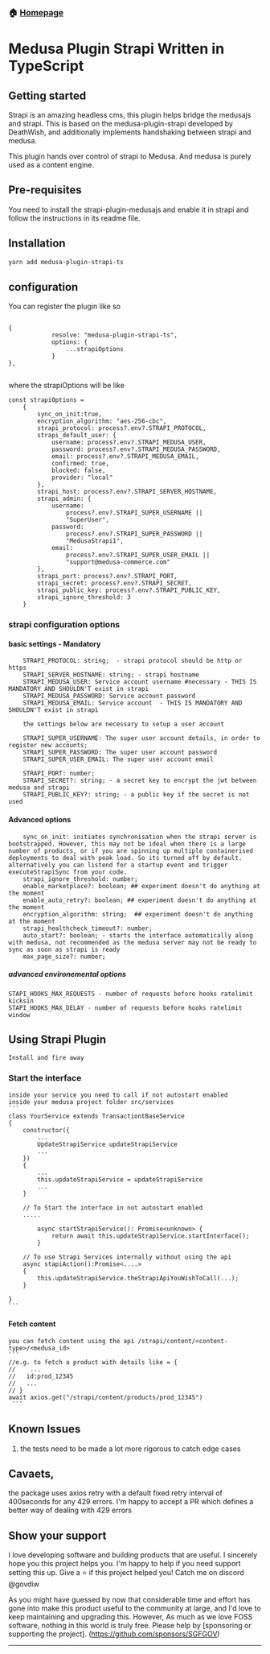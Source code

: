### 🏠 [Homepage](../../README.md)
# Medusa Plugin Strapi Written in TypeScript

## Getting started

Strapi is an amazing headless cms, this plugin helps bridge the medusajs and strapi. This is based on the medusa-plugin-strapi developed by DeathWish, and additionally implements handshaking between strapi and medusa. 

This plugin hands over control of strapi to Medusa. And medusa is purely used as a content engine. 

## Pre-requisites

You need to install the strapi-plugin-medusajs and enable it in strapi and follow the instructions in its readme file. 

## Installation

```bash
yarn add medusa-plugin-strapi-ts
```
## configuration


You can register the plugin like so
```

{
            resolve: "medusa-plugin-strapi-ts",
            options: {
                ...strapiOptions
            }
},


```

where the strapiOptions will be like 

```
const strapiOptions = 
    {
        sync_on_init:true,
        encryption_algorithm: "aes-256-cbc",
        strapi_protocol: process?.env?.STRAPI_PROTOCOL,
        strapi_default_user: {
            username: process?.env?.STRAPI_MEDUSA_USER,
            password: process?.env?.STRAPI_MEDUSA_PASSWORD,
            email: process?.env?.STRAPI_MEDUSA_EMAIL,
            confirmed: true,
            blocked: false,
            provider: "local"
        },
        strapi_host: process?.env?.STRAPI_SERVER_HOSTNAME,
        strapi_admin: {
            username:
                process?.env?.STRAPI_SUPER_USERNAME ||
                "SuperUser",
            password:
                process?.env?.STRAPI_SUPER_PASSWORD ||
                "MedusaStrapi1",
            email:
                process?.env?.STRAPI_SUPER_USER_EMAIL ||
                "support@medusa-commerce.com"
        },
        strapi_port: process?.env?.STRAPI_PORT,
        strapi_secret: process?.env?.STRAPI_SECRET,
        strapi_public_key: process?.env?.STRAPI_PUBLIC_KEY,
        strapi_ignore_threshold: 3
    }

```
### strapi configuration  options

#### basic settings - Mandatory
        STRAPI_PROTOCOL: string;  - strapi protocol should be http or https
        STRAPI_SERVER_HOSTNAME: string; - strapi hostname
        STRAPI_MEDUSA_USER: Service account username #necessary - THIS IS MANDATORY AND SHOULDN'T exist in strapi
        STRAPI_MEDUSA_PASSWORD: Service account password
        STRAPI_MEDUSA_EMAIL: Service account  - THIS IS MANDATORY AND SHOULDN'T exist in strapi

        the settings below are necessary to setup a user account

        STRAPI_SUPER_USERNAME: The super user account details, in order to register new accounts;
        STRAPI_SUPER_PASSWORD: The super user account password
        STRAPI_SUPER_USER_EMAIL: The super user account email 

        STRAPI_PORT: number;
        STRAPI_SECRET?: string; - a secret key to encrypt the jwt between medusa and strapi
        STRAPI_PUBLIC_KEY?: string; - a public key if the secret is not used

#### Advanced options	
        sync_on_init: initiates synchronisation when the strapi server is bootstrapped. However, this may not be ideal when there is a large number of products, or if you are spinning up multiple containerised deployments to deal with peak load. So its turned off by default. alternatively you can listend for a startup event and trigger executeStrapiSync from your code. 
        strapi_ignore_threshold: number; 
        enable_marketplace?: boolean; ## experiment doesn't do anything at the moment
        enable_auto_retry?: boolean; ## experiment doesn't do anything at the moment
        encryption_algorithm: string;  ## experiment doesn't do anything at the moment
        strapi_healthcheck_timeout?: number;
        auto_start?: boolean; - starts the interface automatically along with medusa, not recommended as the medusa server may not be ready to sync as soon as strapi is ready
        max_page_size?: number;

##### advanced environemental options
    STAPI_HOOKS_MAX_REQUESTS - number of requests before hooks ratelimit kicksin
    STAPI_HOOKS_MAX_DELAY - number of requests before hooks ratelimit window


## Using Strapi Plugin

    Install and fire away

### Start the interface
 
    inside your service you need to call if not autostart enabled
    inside your medusa project folder src/services
    ```
    class YourService extends TransactiontBaseService
    {
        constructor({
            ...
            UpdateStrapiService updateStrapiService
            ...
        })
        {
            ...
            this.updateStrapiService = updateStrapiService
            ...
        }

        // To Start the interface in not autostart enabled
        .....

            async startStrapiService(): Promise<unknown> {
                return await this.updateStrapiService.startInterface();
            }

        // To use Strapi Services internally without using the api
        async stapiAction():Promise<....>
        {
            this.updateStrapiService.theStrapiApiYouWishToCall(...);
        }

    }   
    ```

   
#### Fetch content
    you can fetch content using the api /strapi/content/<content-type>/<medusa_id>
    ```
    //e.g. to fetch a product with details like = {
    //    ...
    //   id:prod_12345
    //   ...
    // }
    await axios.get("/strapi/content/products/prod_12345")
     ```
## Known Issues

1. the tests need to be made a lot more rigorous to catch edge cases

## Cavaets,

the package uses axios retry with a default fixed retry interval of 400seconds for any 429 errors. I'm happy to accept a PR which defines a better way of dealing with 429 errors



## Show your support

I love developing software and building products that are useful. 
I sincerely hope you this project helps you. I'm happy to help if you need support setting this up. 
Give a ⭐️ if this project helped you! Catch me on discord @govdiw

As you might have guessed by now that considerable time and effort has gone into make this product useful to the community at large, and I'd love to keep maintaining and upgrading this. However, As much as we love FOSS software, nothing in this world is truly free. Please help by [sponsoring or supporting the project]. (https://github.com/sponsors/SGFGOV)

***
